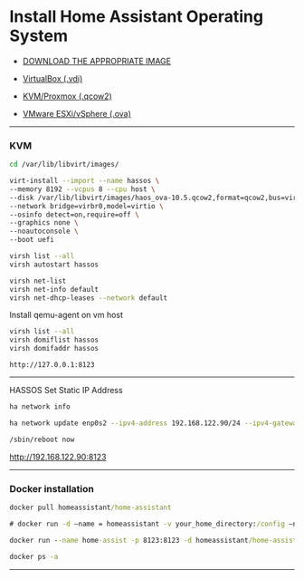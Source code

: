 # Install Home Assistant Operating System

- [DOWNLOAD THE APPROPRIATE IMAGE](https://www.home-assistant.io/installation/alternative/)

- [VirtualBox (.vdi)](https://github.com/home-assistant/operating-system/releases/download/10.5/haos_ova-10.5.vdi.zip)

- [KVM/Proxmox (.qcow2)](https://github.com/home-assistant/operating-system/releases/download/10.5/haos_ova-10.5.qcow2.xz)

- [VMware ESXi/vSphere (.ova)](https://github.com/home-assistant/operating-system/releases/download/10.5/haos_ova-10.5.ova)

----

### KVM

```bash
cd /var/lib/libvirt/images/
```

```bash
virt-install --import --name hassos \
--memory 8192 --vcpus 8 --cpu host \
--disk /var/lib/libvirt/images/haos_ova-10.5.qcow2,format=qcow2,bus=virtio \
--network bridge=virbr0,model=virtio \
--osinfo detect=on,require=off \
--graphics none \
--noautoconsole \
--boot uefi
```

```bash
virsh list --all
virsh autostart hassos
```

```bash
virsh net-list
virsh net-info default
virsh net-dhcp-leases --network default
```

Install qemu-agent on vm host

```bash
virsh list --all
virsh domiflist hassos
virsh domifaddr hassos
```

```
http://127.0.0.1:8123
```

----
HASSOS Set Static IP Address

```bash
ha network info

ha network update enp0s2 --ipv4-address 192.168.122.90/24 --ipv4-gateway 192.168.122.1

/sbin/reboot now

```
http://192.168.122.90:8123

----
### Docker installation

```cmd
docker pull homeassistant/home-assistant

# docker run -d –name = homeassistant -v your_home_directory:/config –net=host homeassistant/home-assistant

docker run --name home-assist -p 8123:8123 -d homeassistant/home-assistant

docker ps -a
```



----
